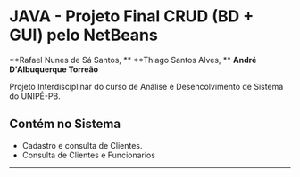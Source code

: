 # JAVA - Projeto Final CRUD (BD + GUI) pelo NetBeans
**Rafael Nunes de Sá Santos, **
**Thiago Santos Alves, **
**André D'Albuquerque Torreão**

Projeto Interdisciplinar do curso de Análise e Desencolvimento de Sistema do UNIPÊ-PB.

## Contém no Sistema

- Cadastro e consulta de Clientes.
- Consulta de Clientes e Funcionarios

---
